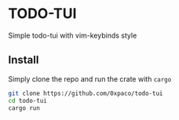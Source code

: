 # TODO-TUI

Simple todo-tui with vim-keybinds style

## Install

Simply clone the repo and run the crate with `cargo`

 ```bash
 git clone https://github.com/0xpaco/todo-tui
 cd todo-tui
 cargo run
 ```
